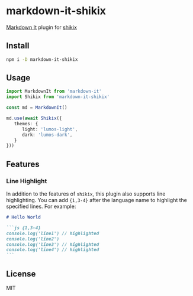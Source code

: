 # markdown-it-shikix

[Markdown It](https://markdown-it.github.io/) plugin for [shikix](https://github.com/nyxb/shikix)

## Install

```bash
npm i -D markdown-it-shikix
```

## Usage

```ts
import MarkdownIt from 'markdown-it'
import Shikix from 'markdown-it-shikix'

const md = MarkdownIt()

md.use(await Shikix({
   themes: {
      light: 'lumos-light',
      dark: 'lumos-dark',
   }
}))
```

## Features

### Line Highlight

In addition to the features of `shikix`, this plugin also supports line highlighting. You can add `{1,3-4}` after the language name to highlight the specified lines. For example:

~~~md
# Hello World

```js {1,3-4}
console.log('line1') // highlighted
console.log('line2')
console.log('line3') // highlighted
console.log('line4') // highlighted
```
~~~

## License

MIT
